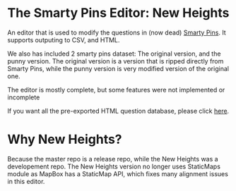 # The Smarty Pins Editor: New Heights

An editor that is used to modify the questions in (now dead) [Smarty Pins](https://smartypins.withgoogle.com).
It supports outputing to CSV, and HTML.

We also has included 2 smarty pins dataset: The original version, and the punny version.
The original version is a version that is ripped directly from Smarty Pins, while the punny version is very modified version of the original one.

The editor is mostly complete, but some features were not implemented or incomplete

If you want all the pre-exported HTML question database, please click [here](https://crawlerop.github.io/everysmartypinsquestions/).

# Why New Heights?

Because the master repo is a release repo, while the New Heights was a developement repo.
The New Heights version no longer uses StaticMaps module as MapBox has a StaticMap API, which fixes many alignment issues in this editor.
